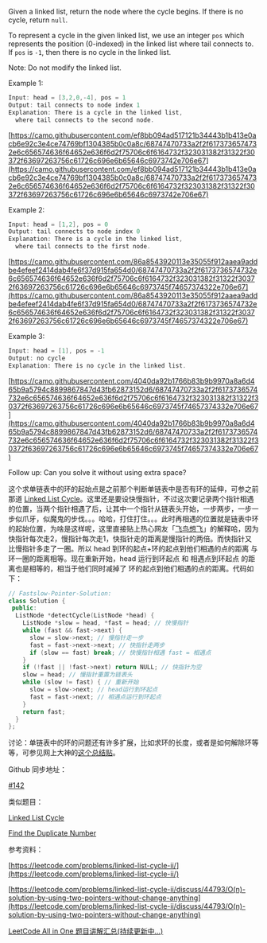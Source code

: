 Given a linked list, return the node where the cycle begins. If there is no cycle, return `null`.

To represent a cycle in the given linked list, we use an integer `pos` which represents the position (0-indexed) in the linked list where tail connects to. If `pos` is `-1`, then there is no cycle in the linked list.

Note: Do not modify the linked list.

Example 1:

```cpp
Input: head = [3,2,0,-4], pos = 1
Output: tail connects to node index 1
Explanation: There is a cycle in the linked list,
  where tail connects to the second node.
```

[https://camo.githubusercontent.com/ef8bb094ad517121b34443b1b413e0acb6e92c3e4ce74769bf1304385b0c0a8c/68747470733a2f2f6173736574732e6c656574636f64652e636f6d2f75706c6f6164732f323031382f31322f30372f63697263756c61726c696e6b65646c6973742e706e67](https://camo.githubusercontent.com/ef8bb094ad517121b34443b1b413e0acb6e92c3e4ce74769bf1304385b0c0a8c/68747470733a2f2f6173736574732e6c656574636f64652e636f6d2f75706c6f6164732f323031382f31322f30372f63697263756c61726c696e6b65646c6973742e706e67)

Example 2:

```cpp
Input: head = [1,2], pos = 0
Output: tail connects to node index 0
Explanation: There is a cycle in the linked list,
  where tail connects to the first node.
```

[https://camo.githubusercontent.com/86a8543920113e35055f912aaea9addbe4efeef2414dab4fe6f37d915fa654d0/68747470733a2f2f6173736574732e6c656574636f64652e636f6d2f75706c6f6164732f323031382f31322f30372f63697263756c61726c696e6b65646c6973745f74657374322e706e67](https://camo.githubusercontent.com/86a8543920113e35055f912aaea9addbe4efeef2414dab4fe6f37d915fa654d0/68747470733a2f2f6173736574732e6c656574636f64652e636f6d2f75706c6f6164732f323031382f31322f30372f63697263756c61726c696e6b65646c6973745f74657374322e706e67)

Example 3:

```cpp
Input: head = [1], pos = -1
Output: no cycle
Explanation: There is no cycle in the linked list.
```

[https://camo.githubusercontent.com/4040da92b1766b83b9b9970a8a6d465b9a5794c8899867847d43fb62873152d6/68747470733a2f2f6173736574732e6c656574636f64652e636f6d2f75706c6f6164732f323031382f31322f30372f63697263756c61726c696e6b65646c6973745f74657374332e706e67](https://camo.githubusercontent.com/4040da92b1766b83b9b9970a8a6d465b9a5794c8899867847d43fb62873152d6/68747470733a2f2f6173736574732e6c656574636f64652e636f6d2f75706c6f6164732f323031382f31322f30372f63697263756c61726c696e6b65646c6973745f74657374332e706e67)

Follow up: Can you solve it without using extra space?

这个求单链表中的环的起始点是之前那个判断单链表中是否有环的延伸，可参之前那道 [Linked List Cycle](http://www.cnblogs.com/grandyang/p/4137187.html)。这里还是要设快慢指针，不过这次要记录两个指针相遇的位置，当两个指针相遇了后，让其中一个指针从链表头开始，一步两步，一步一步似爪牙，似魔鬼的步伐。。。哈哈，打住打住。。。此时再相遇的位置就是链表中环的起始位置，为啥是这样呢，这里直接贴上热心网友「[飞鸟想飞](https://www.cnblogs.com/grandyang/p/4137302.html#4138738)」的解释哈，因为快指针每次走2，慢指针每次走1，快指针走的距离是慢指针的两倍。而快指针又比慢指针多走了一圈。所以 head 到环的起点+环的起点到他们相遇的点的距离 与 环一圈的距离相等。现在重新开始，head 运行到环起点 和 相遇点到环起点 的距离也是相等的，相当于他们同时减掉了 环的起点到他们相遇的点的距离。代码如下：

```cpp
// Fastslow-Pointer-Solution:
class Solution {
 public:
  ListNode *detectCycle(ListNode *head) {
    ListNode *slow = head, *fast = head; // 快慢指针
    while (fast && fast->next) {
      slow = slow->next; // 慢指针走一步
      fast = fast->next->next; // 快指针走两步
      if (slow == fast) break; // 快慢指针相遇 fast = 相遇点
    }
    if (!fast || !fast->next) return NULL; // 快指针为空
    slow = head; // 慢指针重置为链表头
    while (slow != fast) { // 重新开始
      slow = slow->next; // head运行到环起点
      fast = fast->next; // 相遇点运行到环起点
    }
    return fast;
  }
};
```

讨论：单链表中的环的问题还有许多扩展，比如求环的长度，或者是如何解除环等等，可参见网上大神的[这个总结贴](http://www.cnblogs.com/hiddenfox/p/3408931.html)。

Github 同步地址：

[#142](https://github.com/grandyang/leetcode/issues/142)

类似题目：

[Linked List Cycle](http://www.cnblogs.com/grandyang/p/4137187.html)

[Find the Duplicate Number](http://www.cnblogs.com/grandyang/p/4843654.html)

参考资料：

[https://leetcode.com/problems/linked-list-cycle-ii/](https://leetcode.com/problems/linked-list-cycle-ii/)

[](https://leetcode.com/problems/linked-list-cycle-ii/discuss/44793/O(n)-solution-by-using-two-pointers-without-change-anything)[https://leetcode.com/problems/linked-list-cycle-ii/discuss/44793/O(n)-solution-by-using-two-pointers-without-change-anything](https://leetcode.com/problems/linked-list-cycle-ii/discuss/44793/O(n)-solution-by-using-two-pointers-without-change-anything)

[LeetCode All in One 题目讲解汇总(持续更新中...)](http://www.cnblogs.com/grandyang/p/4606334.html)